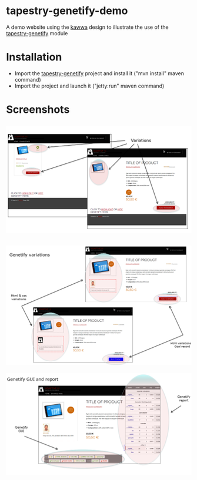 tapestry-genetify-demo
======================

A demo website using the [kawwa](https://github.com/got5/KAWWA) design to illustrate the use of the [tapestry-genetify](https://github.com/adaptivui/tapestry-genetify) module 

Installation
============

* Import the [tapestry-genetify](https://github.com/adaptivui/tapestry-genetify) project and install it ("mvn install" maven command)
* Import the project and launch it ("jetty:run" maven command)

Screenshots
===========

![tapestry-genetify demo website](/src/main/webapp/static/img/tapestry-genetify-demo.png?raw=true)
---
![Genetify variations](/src/main/webapp/static/img/genetify_variations.png?raw=true)
---
![Genetify GUI and report](/src/main/webapp/static/img/genetify_gui-report.png?raw=true)
